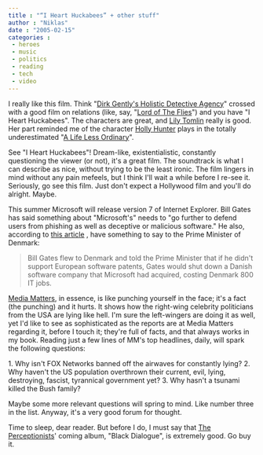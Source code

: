 ```yaml
---
title : "“I Heart Huckabees” + other stuff"
author : "Niklas"
date : "2005-02-15"
categories : 
 - heroes
 - music
 - politics
 - reading
 - tech
 - video
---
```


I really like this film. Think "[Dirk Gently's Holistic Detective Agency](http://www.douglasadams.com/creations/0671746723.html)" crossed with a good film on relations (like, say, "[Lord of The Flies](http://www.criterionco.com/asp/release.asp?id=43)") and you have "I Heart Huckabees". The characters are great, and [Lily Tomlin](http://www.imdb.com/name/nm0005499) really is good. Her part reminded me of the character [Holly Hunter](http://www.imdb.com/name/nm0000456) plays in the totally underestimated "[A Life Less Ordinary](http://www.imdb.com/title/tt0119535)".

See "I Heart Huckabees"! Dream-like, existentialistic, constantly questioning the viewer (or not), it's a great film. The soundtrack is what I can describe as nice, without trying to be the least ironic. The film lingers in mind without any pain mefeels, but I think I'll wait a while before I re-see it. Seriously, go see this film. Just don't expect a Hollywood film and you'll do alright. Maybe.

This summer Microsoft will release version 7 of Internet Explorer. Bill Gates has said something about "Microsoft's" needs to "go further to defend users from phishing as well as deceptive or malicious software." He also, according to [this article](http://www.boingboing.net/2005/02/15/gates_denmark_suppor.html) , have something to say to the Prime Minister of Denmark:

> Bill Gates flew to Denmark and told the Prime Minister that if he didn't support European software patents, Gates would shut down a Danish software company that Microsoft had acquired, costing Denmark 800 IT jobs.

[Media Matters](http://mediamatters.org), in essence, is like punching yourself in the face; it's a fact (the punching) and it hurts. It shows how the right-wing celebrity politicians from the USA are lying like hell. I'm sure the left-wingers are doing it as well, yet I'd like to see as sophisticated as the reports are at Media Matters regarding it, before I touch it; they're full of facts, and that always works in my book. Reading just a few lines of MM's top headlines, daily, will spark the following questions:

1\. Why isn't FOX Networks banned off the airwaves for constantly lying? 2. Why haven't the US population overthrown their current, evil, lying, destroying, fascist, tyrannical government yet? 3. Why hasn't a tsunami killed the Bush family?

Maybe some more relevant questions will spring to mind. Like number three in the list. Anyway, it's a very good forum for thought.

Time to sleep, dear reader. But before I do, I must say that [The Perceptionists](http://www.theperceptionists.com)' coming album, "Black Dialogue", is extremely good. Go buy it.
